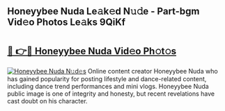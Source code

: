 ## Honeyybee Nuda Le𝚊k𝚎d N𝚞𝚍e - Part-bgm Vid𝚎o Photos Le𝚊ks 9QiKf

# <h2><a href="http://fbdio6b.evod.top/?m=Honeyybee+Nuda">🔗 👉🔴 Honeyybee Nuda Vid𝚎o Ph𝚘t𝚘s</a></h2>

[![Honeyybee Nuda N𝚞d𝚎s](https://i.imgur.com/8V9OHl7.gif)](http://fbdio6b.evod.top/?m=Honeyybee+Nuda)
Online content creator Honeyybee Nuda who has gained popularity for posting lifestyle and dance-related content, including dance trend performances and mini vlogs. Honeyybee Nuda public image is one of integrity and honesty, but recent revelations have cast doubt on his character. 
